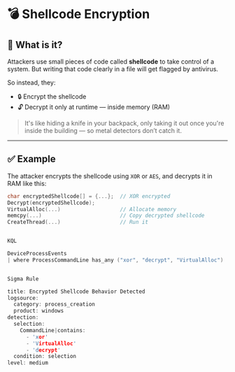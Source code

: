 # 💣 Shellcode Encryption

## 🧠 What is it?

Attackers use small pieces of code called **shellcode** to take control of a system. But writing that code clearly in a file will get flagged by antivirus.

So instead, they:
- 🔒 Encrypt the shellcode
- 🔓 Decrypt it only at runtime — inside memory (RAM)

> It's like hiding a knife in your backpack, only taking it out once you're inside the building — so metal detectors don’t catch it.

---

## ✅ Example

The attacker encrypts the shellcode using `XOR` or `AES`, and decrypts it in RAM like this:

```cpp
char encryptedShellcode[] = {...};  // XOR encrypted
Decrypt(encryptedShellcode);
VirtualAlloc(...)                   // Allocate memory
memcpy(...)                         // Copy decrypted shellcode
CreateThread(...)                   // Run it


KQL

DeviceProcessEvents
| where ProcessCommandLine has_any ("xor", "decrypt", "VirtualAlloc")


Sigma Rule

title: Encrypted Shellcode Behavior Detected
logsource:
  category: process_creation
  product: windows
detection:
  selection:
    CommandLine|contains:
      - 'xor'
      - 'VirtualAlloc'
      - 'decrypt'
  condition: selection
level: medium
